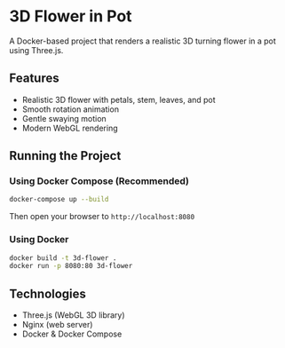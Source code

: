 # 3D Flower in Pot

A Docker-based project that renders a realistic 3D turning flower in a pot using Three.js.

## Features

- Realistic 3D flower with petals, stem, leaves, and pot
- Smooth rotation animation
- Gentle swaying motion
- Modern WebGL rendering

## Running the Project

### Using Docker Compose (Recommended)

```bash
docker-compose up --build
```

Then open your browser to `http://localhost:8080`

### Using Docker

```bash
docker build -t 3d-flower .
docker run -p 8080:80 3d-flower
```

## Technologies

- Three.js (WebGL 3D library)
- Nginx (web server)
- Docker & Docker Compose

